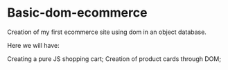# Basic-dom-ecommerce
Creation of my first ecommerce site using dom in an object database.  

Here we will have:  

Creating a pure JS shopping cart; 
Creation of product cards through DOM;
